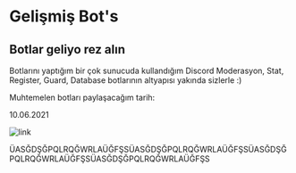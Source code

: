 # Gelişmiş Bot's
## Botlar geliyo rez alın
Botlarını yaptığım bir çok sunucuda kullandığım Discord Moderasyon, Stat, Register, Guard, Database botlarının altyapısı yakında sizlerle :)


Muhtemelen botları paylaşacağım tarih:


10.06.2021



![link](https://media.discordapp.net/attachments/830774767337865216/841689536589201468/unknown.png)

ÜASĞDŞĞPQLRQĞWRLAÜĞFŞSÜASĞDŞĞPQLRQĞWRLAÜĞFŞSÜASĞDŞĞPQLRQĞWRLAÜĞFŞSÜASĞDŞĞPQLRQĞWRLAÜĞFŞS
